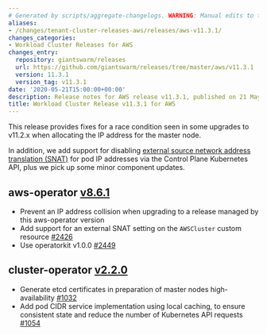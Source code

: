 ```yaml
---
# Generated by scripts/aggregate-changelogs. WARNING: Manual edits to this files will be overwritten.
aliases:
- /changes/tenant-cluster-releases-aws/releases/aws-v11.3.1/
changes_categories:
- Workload Cluster Releases for AWS
changes_entry:
  repository: giantswarm/releases
  url: https://github.com/giantswarm/releases/tree/master/aws/v11.3.1
  version: 11.3.1
  version_tag: v11.3.1
date: '2020-05-21T15:00:00+00:00'
description: Release notes for AWS release v11.3.1, published on 21 May 2020, 15:00
title: Workload Cluster Release v11.3.1 for AWS
---
```


This release provides fixes for a race condition seen in some upgrades to v11.2.x when allocating the IP address for the master node.

In addition, we add support for disabling [external source network address translation (SNAT)](https://docs.aws.amazon.com/eks/latest/userguide/external-snat.html) for pod IP addresses via the Control Plane Kubernetes API, plus we pick up some minor component updates.

## aws-operator [v8.6.1](https://github.com/giantswarm/aws-operator/releases/tag/v8.6.1)

- Prevent an IP address collision when upgrading to a release managed by this aws-operator version
- Add support for an external SNAT setting on the `AWSCluster` custom resource [#2426](https://github.com/giantswarm/aws-operator/pull/2426)
- Use operatorkit v1.0.0 [#2449](https://github.com/giantswarm/aws-operator/pull/2449)

## cluster-operator [v2.2.0](https://github.com/giantswarm/cluster-operator/releases/tag/v2.2.0)

- Generate etcd certificates in preparation of master nodes high-availability [#1032](https://github.com/giantswarm/cluster-operator/pull/1032)
- Add pod CIDR service implementation using local caching, to ensure consistent state and reduce the number of Kubernetes API requests [#1054](https://github.com/giantswarm/cluster-operator/pull/1054)
